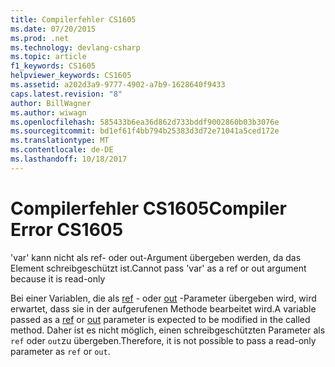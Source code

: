```yaml
---
title: Compilerfehler CS1605
ms.date: 07/20/2015
ms.prod: .net
ms.technology: devlang-csharp
ms.topic: article
f1_keywords: CS1605
helpviewer_keywords: CS1605
ms.assetid: a202d3a9-9777-4902-a7b9-1628640f9433
caps.latest.revision: "8"
author: BillWagner
ms.author: wiwagn
ms.openlocfilehash: 585433b6ea36d862d733bddf9002860b03b3076e
ms.sourcegitcommit: bd1ef61f4bb794b25383d3d72e71041a5ced172e
ms.translationtype: MT
ms.contentlocale: de-DE
ms.lasthandoff: 10/18/2017
---
```

# <a name="compiler-error-cs1605"></a><span data-ttu-id="ec04f-102">Compilerfehler CS1605</span><span class="sxs-lookup"><span data-stu-id="ec04f-102">Compiler Error CS1605</span></span>
<span data-ttu-id="ec04f-103">'var' kann nicht als ref- oder out-Argument übergeben werden, da das Element schreibgeschützt ist.</span><span class="sxs-lookup"><span data-stu-id="ec04f-103">Cannot pass 'var' as a ref or out argument because it is read-only</span></span>  
  
 <span data-ttu-id="ec04f-104">Bei einer Variablen, die als [ref](../../csharp/language-reference/keywords/ref.md) - oder [out](../../csharp/language-reference/keywords/out.md) -Parameter übergeben wird, wird erwartet, dass sie in der aufgerufenen Methode bearbeitet wird.</span><span class="sxs-lookup"><span data-stu-id="ec04f-104">A variable passed as a [ref](../../csharp/language-reference/keywords/ref.md) or [out](../../csharp/language-reference/keywords/out.md) parameter is expected to be modified in the called method.</span></span> <span data-ttu-id="ec04f-105">Daher ist es nicht möglich, einen schreibgeschützten Parameter als `ref` oder `out`zu übergeben.</span><span class="sxs-lookup"><span data-stu-id="ec04f-105">Therefore, it is not possible to pass a read-only parameter as `ref` or `out`.</span></span>
